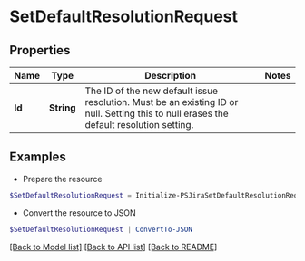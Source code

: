 # SetDefaultResolutionRequest
## Properties

Name | Type | Description | Notes
------------ | ------------- | ------------- | -------------
**Id** | **String** | The ID of the new default issue resolution. Must be an existing ID or null. Setting this to null erases the default resolution setting. | 

## Examples

- Prepare the resource
```powershell
$SetDefaultResolutionRequest = Initialize-PSJiraSetDefaultResolutionRequest  -Id null
```

- Convert the resource to JSON
```powershell
$SetDefaultResolutionRequest | ConvertTo-JSON
```

[[Back to Model list]](../README.md#documentation-for-models) [[Back to API list]](../README.md#documentation-for-api-endpoints) [[Back to README]](../README.md)

